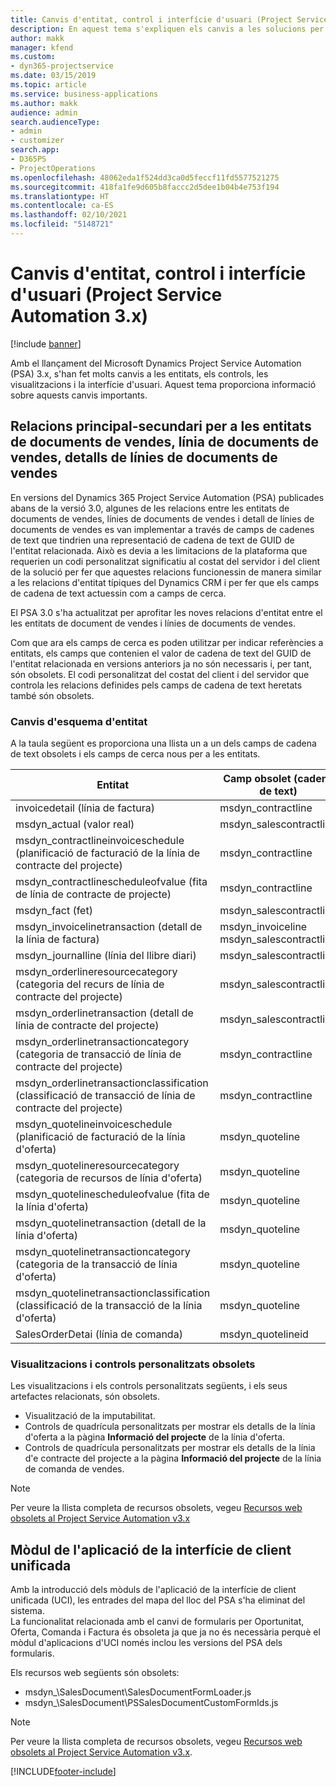 ```yaml
---
title: Canvis d'entitat, control i interfície d'usuari (Project Service Automation 3.x)
description: En aquest tema s'expliquen els canvis a les solucions per al Microsoft Dynamics Project Service Automation 3.x.
author: makk
manager: kfend
ms.custom:
- dyn365-projectservice
ms.date: 03/15/2019
ms.topic: article
ms.service: business-applications
ms.author: makk
audience: admin
search.audienceType:
- admin
- customizer
search.app:
- D365PS
- ProjectOperations
ms.openlocfilehash: 48062eda1f524dd3ca0d5feccf11fd5577521275
ms.sourcegitcommit: 418fa1fe9d605b8faccc2d5dee1b04b4e753f194
ms.translationtype: HT
ms.contentlocale: ca-ES
ms.lasthandoff: 02/10/2021
ms.locfileid: "5148721"
---
```

# <a name="entity-control-and-user-interface-changes-project-service-automation-3x"></a>Canvis d'entitat, control i interfície d'usuari (Project Service Automation 3.x)

[!include [banner](../../includes/psa-now-project-operations.md)]


Amb el llançament del Microsoft Dynamics Project Service Automation (PSA) 3.x, s'han fet molts canvis a les entitats, els controls, les visualitzacions i la interfície d'usuari. Aquest tema proporciona informació sobre aquests canvis importants.

## <a name="parent-child-relationships-for-sales-document-sales-document-line-sales-document-line-detail-entities"></a>Relacions principal-secundari per a les entitats de documents de vendes, línia de documents de vendes, detalls de línies de documents de vendes
En versions del Dynamics 365 Project Service Automation (PSA) publicades abans de la versió 3.0, algunes de les relacions entre les entitats de documents de vendes, línies de documents de vendes i detall de línies de documents de vendes es van implementar a través de camps de cadenes de text que tindrien una representació de cadena de text de GUID de l'entitat relacionada. Això es devia a les limitacions de la plataforma que requerien un codi personalitzat significatiu al costat del servidor i del client de la solució per fer que aquestes relacions funcionessin de manera similar a les relacions d'entitat típiques del Dynamics CRM i per fer que els camps de cadena de text actuessin com a camps de cerca.

El PSA 3.0 s'ha actualitzat per aprofitar les noves relacions d'entitat entre el les entitats de document de vendes i línies de documents de vendes.

Com que ara els camps de cerca es poden utilitzar per indicar referències a entitats, els camps que contenien el valor de cadena de text del GUID de l'entitat relacionada en versions anteriors ja no són necessaris i, per tant, són obsolets. El codi personalitzat del costat del client i del servidor que controla les relacions definides pels camps de cadena de text heretats també són obsolets.

### <a name="entity-schema-changes"></a>Canvis d'esquema d'entitat
A la taula següent es proporciona una llista un a un dels camps de cadena de text obsolets i els camps de cerca nous per a les entitats. 

 Entitat |   Camp obsolet (cadena de text) | Camp nou (cerca)
--- | --- | ---
invoicedetail (línia de factura) |  msdyn_contractline |    msdyn_contractlineid
msdyn_actual (valor real) | msdyn_salescontractline |   msdyn_salescontractlineid
msdyn_contractlineinvoiceschedule (planificació de facturació de la línia de contracte del projecte) |    msdyn_contractline |    msdyn_contractlineid
msdyn_contractlinescheduleofvalue (fita de línia de contracte de projecte) |   msdyn_contractline |    msdyn_contractlineid
msdyn_fact (fet) | msdyn_salescontractline |   msdyn_salescontractlineid
msdyn_invoicelinetransaction (detall de la línia de factura) | msdyn_invoiceline <br> msdyn_salescontractline | msdyn_invoicelineid <br> msdyn_salescontractlineid
msdyn_journalline (línia del llibre diari) |  msdyn_salescontractline |   msdyn_salescontractlineid
msdyn_orderlineresourcecategory (categoria del recurs de línia de contracte del projecte) | msdyn_salescontractline |   msdyn_contractlineid
msdyn_orderlinetransaction (detall de línia de contracte del projecte) | msdyn_salescontractline |   msdyn_salescontractlineid
msdyn_orderlinetransactioncategory (categoria de transacció de línia de contracte del projecte) |   msdyn_contractline |    msdyn_contractlineid
msdyn_orderlinetransactionclassification (classificació de transacció de línia de contracte del projecte) |   msdyn_contractline |    msdyn_contractlineid
msdyn_quotelineinvoiceschedule (planificació de facturació de la línia d'oferta) |  msdyn_quoteline |   msdyn_quotelineid
msdyn_quotelineresourcecategory (categoria de recursos de línia d'oferta) |    msdyn_quoteline |   msdyn_quotelineid
msdyn_quotelinescheduleofvalue (fita de la línia d'oferta) | msdyn_quoteline |   msdyn_quotelineid
msdyn_quotelinetransaction (detall de la línia d'oferta) |    msdyn_quoteline |   msdyn_quotelineid
msdyn_quotelinetransactioncategory (categoria de la transacció de línia d'oferta) |  msdyn_quoteline |   msdyn_quotelineid
msdyn_quotelinetransactionclassification (classificació de la transacció de la línia d'oferta) |  msdyn_quoteline |   msdyn_quotelineid
SalesOrderDetai (línia de comanda) | msdyn_quotelineid | msdyn_quoteline 

### <a name="deprecated-custom-views-and-controls"></a>Visualitzacions i controls personalitzats obsolets
Les visualitzacions i els controls personalitzats següents, i els seus artefactes relacionats, són obsolets.

- Visualització de la imputabilitat.
- Controls de quadrícula personalitzats per mostrar els detalls de la línia d'oferta a la pàgina **Informació del projecte** de la línia d'oferta.
- Controls de quadrícula personalitzats per mostrar els detalls de la línia d'e contracte del projecte a la pàgina **Informació del projecte** de la línia de comanda de vendes.

> [!NOTE]
> Per veure la llista completa de recursos obsolets, vegeu [Recursos web obsolets al Project Service Automation v3.x](../developer-guides/web-resources-deprecated-v3.x.md)

## <a name="unified-client-interface-app-module"></a>Mòdul de l'aplicació de la interfície de client unificada
Amb la introducció dels mòduls de l'aplicació de la interfície de client unificada (UCI), les entrades del mapa del lloc del PSA s'ha eliminat del sistema.  
La funcionalitat relacionada amb el canvi de formularis per Oportunitat, Oferta, Comanda i Factura és obsoleta ja que ja no és necessària perquè el mòdul d'aplicacions d'UCI només inclou les versions del PSA dels formularis.  

Els recursos web següents són obsolets:

- msdyn_\SalesDocument\SalesDocumentFormLoader.js
- msdyn_\SalesDocument\PSSalesDocumentCustomFormIds.js

> [!NOTE]
> Per veure la llista completa de recursos obsolets, vegeu [Recursos web obsolets al Project Service Automation v3.x](../developer-guides/web-resources-deprecated-v3.x.md).




[!INCLUDE[footer-include](../../includes/footer-banner.md)]